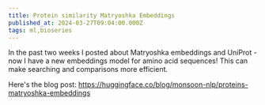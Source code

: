 ```yaml
---
title: Protein similarity Matryoshka Embeddings
published_at: 2024-03-27T09:04:00.000Z
tags: ml,bioseries
---
```


In the past two weeks I posted about Matryoshka embeddings and UniProt - now I have a new embeddings model
for amino acid sequences!  This can make searching and comparisons more efficient.

Here's the blog post: https://huggingface.co/blog/monsoon-nlp/proteins-matryoshka-embeddings

<br/>
<br/>
<br/>
